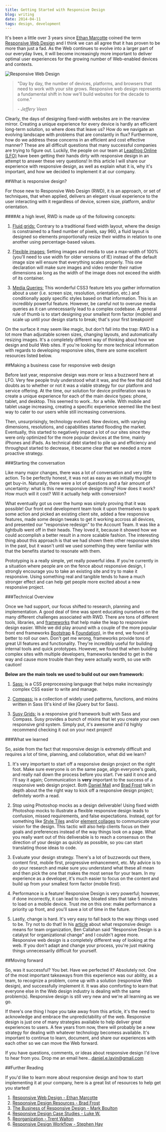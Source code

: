 ```yaml
---
title: Getting Started with Responsive Design
blog: writing
date: 2014-04-11
tags: design, development
---
```


It's been a little over 3 years since [Ethan Marcotte](http://ethanmarcotte.com/) coined the term
[Responsive Web Design](http://alistapart.com/article/responsive-web-design/) and I think we can
all agree that it has proven to be more than just a fad. As the Web continues to evolve into a
larger part of our everyday lives, it will become increasingly more important to deliver optimal
user experiences for the growing number of Web-enabled devices and contexts.

![Responsive Web Design](/images/flat-rwd.png)

<div class="pa4">
  <blockquote class="athelas ml0 mt0 pl4 black-90 bl bw2 b--blue">
    <p class="f5 f4-m f3-l lh-copy measure mt0">"Day by day, the number of devices, platforms, and browsers that need to work with your site grows. Responsive web design represents a fundamental shift in how we'll build websites for the decade to come."</p>
    <cite class="f6 ttu tracked fs-normal">- Jeffery Veen</cite>
  </blockquote>
</div>

Clearly, the days of designing fixed-width websites are in the rearview mirror. Creating a unique experience for every device is hardly an efficient long-term solution, so where does that leave us? How do we navigate an evolving landscape with problems that are constantly in flux? Furthermore, how do we address these concerns in an efficient and cost effective manner? These are all difficult questions that many successful companies are trying to figure out.  Luckily, the people on our team at [Leapfrog Online (LFO)](http://leapfrogonline.io) have been getting their hands dirty with responsive design in an attempt to answer these very questions! In this article I will share our experience with responsive design, as well as explain what it is, why it's important, and how we decided to implement it at our company.

##What is responsive design?

For those new to Responsive Web Design (RWD), it is an approach, or set of techniques, that when applied, delivers an elegant visual experience to the user interacting with it regardless of device, screen size, platform, and/or orientation.

####At a high level, RWD is made up of the following concepts:

1. [Fluid grids:](http://alistapart.com/article/fluidgrids) Contrary to a traditional fixed width layout, where the design is constrained to a fixed number of pixels, say 960, a fluid layout is designed so elements proportionally resize their widths in relation to one another using percentage-based values.

2. [Flexible images:](http://alistapart.com/article/fluid-images/) Setting images and media to use a max-width of 100% (you'll need to use width for older versions of IE) instead of the default image size will ensure that everything scales properly.  This one declaration will make sure images and video render their native dimensions as long as the width of the image does not exceed the width of its container.

3. [Media Queries:](https://developer.mozilla.org/en-US/docs/Web/Guide/CSS/Media_queries) This wonderful CSS3 feature lets you gather information about a user (i.e. screen size, resolution, orientation, etc.) and conditionally apply specific styles based on that information.  This is an incredibly powerful feature. However, be careful not to overuse media queries as it can unnecessarily lead to a complex codebase. A general rule of thumb is to start designing your smallest form factor (mobile) and scale up until your design starts to break; that's your first breakpoint!

On the surface it may seem like magic, but don't fall into the trap: RWD is a lot more than adjustable screen sizes, changing layouts, and automatically resizing images. It's a completely different way of thinking about how we design and build Web sites. If you're looking for more technical information with regards to developing responsive sites, there are some excellent resources listed below.

##Making a business case for responsive web design

Before last year, responsive design was more or less a buzzword here at LFO. Very few people truly understood what it was, and the few that did had doubts as to whether or not it was a viable strategy for our platform and service offering. At the time, our solution for device proliferation was to create a unique experience for each of the main device types: phone, tablet, and desktop.  This seemed to work...for a while. With mobile and tablet usage increasing, creating a specific experience seemed like the best way to cater to our users while still increasing conversions.

Then, unsurprisingly, technology evolved. New devices, with varying dimensions, resolutions, and capabilities started flooding the market. Eventually, this started to negatively impact a lot of our sites since they were only optimized for the more popular devices at the time, mainly iPhones and iPads. As technical debt started to pile up and efficiency and throughput started to decrease, it became clear that we needed a more proactive strategy.

###Starting the conversation

Like many major changes, there was a lot of conversation and very little action. To be perfectly honest, it was not as easy as we initially thought to get buy-in. Naturally, there were a lot of questions and a fair amount of uncertainty: what is this new responsive design thing? How does it work? How much will it cost? Will it actually help with conversion?

What eventually got us over the hump was simply proving that it was possible! Our front end development team took it upon themselves to spark some action and picked an existing client site, added a few responsive features, made some design tweaks to get it working accross all devices, and presented our "responsive redesign" to the Account Team. It was like a lightbulb went off in their heads. They loved it, because it showed how we could accomplish a better result in a more scalable fashion. The interesting thing about this approach is that we had shown them other responsive sites in the past, but it wasn't until we used something they were familiar with that the benefits started to resonate with them.

Prototyping is a really simple, yet really powerful idea. If you're currently in a situation where people are on the fence about responsive design, I strongly encourage you to take an existing site and try to make it responsive.  Using something real and tangible tends to have a much stronger effect and can help get people more excited about a new responsive project.

###Technical Overview

Once we had support, our focus shifted to research, planning and implementation. A good deal of time was spent educating ourselves on the many different challenges associated with RWD. There are tons of different tools, libraries, and [frameworks](http://usablica.github.io/front-end-frameworks/compare.html) that help make the leap to responsive design easier.  While we did play around with a couple of the more popular front end frameworks [Bootstrap](http://getbootstrap.com/) & [Foundation](http://foundation.zurb.com/)), in the end, we found it better to roll our own. Don't get me wrong, frameworks provide tons of great UI features and functionality. They're incredibly useful for building internal tools and quick prototypes. However, we found that when building complex sites with multiple developers, frameworks tended to get in the way and cause more trouble than they were actually worth, so use with caution!

**Below are the main tools we used to build out our own framework:**

1. [Sass:](http://sass-lang.com/) is a CSS preprocessing language that helps make increasingly complex CSS easier to write and manage.

2. [Compass:](http://compass-style.org/) is a collection of widely used patterns, functions, and mixins written in Sass (It's kind of like jQuery but for Sass).

3. [Susy Grids:](http://susy.oddbird.net/) is a responsive grid framework built with Sass and Compass.  Susy provides a bunch of mixins that let you create your own responsive grid system.  Simply put, it's awesome and I'd highly recommend checking it out on your next project!

###What we learned

So, aside from the fact that responsive design is extremely difficult and requires a lot of time, planning, and collaboration, what did we learn?

1. It's very important to start off a responsive design project on the right foot.  Make sure everyone is on the same page, align everyone's goals, and really nail down the process before you start. I've said it once and I'll say it again; Communication is **very** important to the success of a responsive web design project.  Both [Daniel Mall](http://danielmall.com/articles/responsive-mobile-entertainment-weekly/) and [Brad Frost](http://bradfrostweb.com/blog/post/entertainment-weekly/) talk in depth about the the right way to kick off a responsive design project; definitely worth a read.

2. Stop using Photoshop mocks as a design deliverable! Using fixed width Photoshop mocks to illustrate a flexible responsive design leads to confusion, missed requirements, and false expectations. Instead, opt for something like [Style Tiles](http://styletil.es/) and/or [element collages](http://danielmall.com/articles/rif-element-collages/) to communicate your vision for the design. This tactic will also help clients focus on their goals and preferences instead of the way things look on a page.  What you really want out of this deliverable is to reach a consensus on the direction of your design as quickly as possible, so you can start translating those ideas to code.

3. Evaluate your design strategy. There's a lot of buzzwords out there, content first, mobile first, progressive enhancement, etc. My advice is to do your research and make sure you understand what these all mean and then pick the one that makes the most sense for your team. In my experience as a developer, it's much easier to focus on the content and build up from your smallest form factor (mobile first).

4. Performance is a feature! Responsive Design is very powerful; however, if done incorrectly, it can lead to slow, bloated sites that take 5 minutes to load on a mobile device. Trust me on this one: make performance a priority up front, and you'll save a lot of time in the future.

5. Lastly, change is hard. It's very easy to fall back to the way things used to be. Try not to do that! In his [article](http://www.creativebloq.com/business/what-responsive-web-design-means-team-organisation-11410353) about what responsive design means for team organization, Ben Callahan said "Responsive Design is a catalyst for organizational change" and I couldn't agree more.  Responsive web design is a completely different way of looking at the web. If you don't adapt and change your process, you're just making things unnecessarily difficult for yourself.

##Moving forward

So, was it successful? You bet. Have we perfected it? Absolutely not.  One of the most important takeaways from this experience was our ability, as a team, to recognize a problem, come up with a solution (responsive Web design), and successfully implement it. It was also comforting to learn that everyone else in the Web design industry is dealing with the same problem(s). Responsive design is still very new and we're all learning as we go.

If there's one thing I hope you take away from this article, it's the need to acknowledge and embrace the unpredictability of the web. Responsive design is just one of many strategies available to help deliver great experiences to users. A few years from now, there will probably be a new strategy for dealing with whatever technology becomess available. It's important to continue to learn, document, and share our experiences with each other so we can move the Web forward.

If you have questions, comments, or ideas about responsive design I'd love to hear from you. Drop me an email here...<a href="mailto:daniel.e.lavin@gmail.com">daniel.e.lavin@gmail.com</a>

##Further Reading

If you'd like to learn more about responsive design and how to start implementing it at your company, here is a great list of resources to help get you started!

1. [Responsive Web Design - Ethan Marcotte](http://alistapart.com/article/responsive-web-design/")
2. [Responsive Design Resources - Brad Frost](http://bradfrost.github.io/this-is-responsive/resources.html)
3. [The Business of Responsive Design - Mark Boulton](http://markboulton.co.uk/journal/thebusinessofrwd)
4. [Responsive Design Case Studies - Luke W.](http://www.lukew.com/ff/entry.asp?1691)
5. [Reorganization - Trent Walton](http://trentwalton.com/2013/04/10/reorganization)
6. [Responsive Design Workflow - Stephen Hay](http://www.amazon.com/Responsive-Design-Workflow-Stephen-Hay/dp/0321887867)

